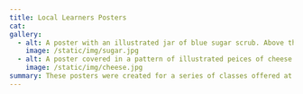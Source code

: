 ```yaml
---
title: Local Learners Posters
cat:
gallery:
  - alt: A poster with an illustrated jar of blue sugar scrub. Above the jar is the text "A Local Learners Event", with "Sugar Scrubs" written on the jar and details about the event below it.
    image: /static/img/sugar.jpg
  - alt: A poster covered in a pattern of illustrated peices of cheese. Near the bottom is a clear space with the text "Cheesemaking 101 A Local Learners Event" as well as details about the event.
    image: /static/img/cheese.jpg
summary: These posters were created for a series of classes offered at a local library. The sugar scrubs' fun and fruity essence is reflected in this poster's bright, stylized illustration. The design for the cheese flyer used a layout based on repitition and the rule of thirds along with bright tones and illustrations to grab potentional attendees' attention and let them know what a fun time they'd have at this local cheesemaking class.
---
```

